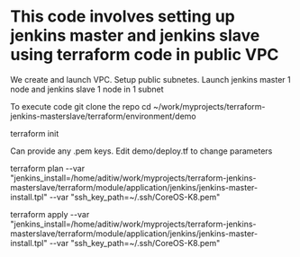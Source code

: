 # This code involves setting up jenkins master and jenkins slave using terraform  code in public VPC

We create and launch VPC. Setup public subnetes.
Launch jenkins master 1 node and jenkins slave 1 node in 1 subnet

To execute code git clone the repo
cd ~/work/myprojects/terraform-jenkins-masterslave/terraform/environment/demo

terraform init

Can provide any .pem keys. Edit demo/deploy.tf to change parameters

terraform plan --var "jenkins_install=/home/aditiw/work/myprojects/terraform-jenkins-masterslave/terraform/module/application/jenkins/jenkins-master-install.tpl" --var "ssh_key_path=~/.ssh/CoreOS-K8.pem"


terraform apply --var "jenkins_install=/home/aditiw/work/myprojects/terraform-jenkins-masterslave/terraform/module/application/jenkins/jenkins-master-install.tpl" --var "ssh_key_path=~/.ssh/CoreOS-K8.pem"
